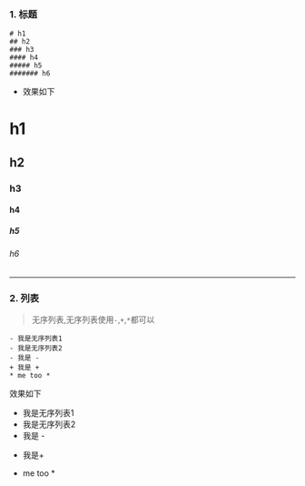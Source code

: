 ### 1. 标题

```
# h1
## h2 
### h3
#### h4
##### h5 
####### h6
```
- 效果如下
# h1
## h2 
### h3
#### h4
##### h5 
###### h6

---
### 2. 列表
> 无序列表,无序列表使用`-`,`+`,`*`都可以

```
- 我是无序列表1
- 我是无序列表2
- 我是 -
+ 我是 +
* me too *
```
效果如下

- 我是无序列表1
- 我是无序列表2
- 我是 -
+ 我是+
* me too *



